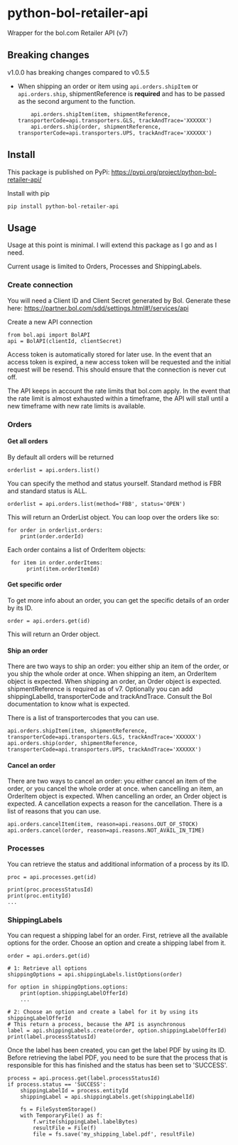 # python-bol-retailer-api
Wrapper for the bol.com Retailer API (v7)


## Breaking changes

v1.0.0 has breaking changes compared to v0.5.5
- When shipping an order or item using ```api.orders.shipItem``` or ```api.orders.ship```, shipmentReference is **required** and has to be passed as the second argument to the function.


    ```
        api.orders.shipItem(item, shipmentReference, transporterCode=api.transporters.GLS, trackAndTrace='XXXXXX')
        api.orders.ship(order, shipmentReference, transporterCode=api.transporters.UPS, trackAndTrace='XXXXXX')
    ```

## Install
This package is published on PyPi: https://pypi.org/project/python-bol-retailer-api/

Install with pip

    pip install python-bol-retailer-api
    
    
## Usage

Usage at this point is minimal. I will extend this package as I go and as I need.

Current usage is limited to Orders, Processes and ShippingLabels.

### Create connection
You will need a Client ID and Client Secret generated by Bol. Generate these here: https://partner.bol.com/sdd/settings.html#!/services/api

Create a new API connection

    from bol.api import BolAPI
    api = BolAPI(clientId, clientSecret)

Access token is automatically stored for later use. In the event that an access token is expired, a new access token will be requested and the initial request will be resend. This should ensure that the connection is never cut off.

The API keeps in account the rate limits that bol.com apply. In the event that the rate limit is almost exhausted within a timeframe, the API will stall until a new timeframe with new rate limits is available.

### Orders

#### Get all orders

By default all orders will be returned

    orderlist = api.orders.list()

You can specify the method and status yourself. Standard method is FBR and standard status is ALL.

    orderlist = api.orders.list(method='FBB', status='OPEN')

This will return an OrderList object.
You can loop over the orders like so:

    for order in orderlist.orders:
        print(order.orderId)
 
 Each order contains a list of OrderItem objects:
 
     for item in order.orderItems:
          print(item.orderItemId)
          
#### Get specific order

To get more info about an order, you can get the specific details of an order by its ID.

    order = api.orders.get(id)

This will return an Order object.
          
#### Ship an order

There are two ways to ship an order: you either ship an item of the order, or you ship the whole order at once.
When shipping an item, an OrderItem object is expected. When shipping an order, an Order object is expected.
shipmentReference is required as of v7.
Optionally you can add shippingLabelId, transporterCode and trackAndTrace. Consult the Bol documentation to know what is expected.

There is a list of transportercodes that you can use.

    api.orders.shipItem(item, shipmentReference, transporterCode=api.transporters.GLS, trackAndTrace='XXXXXX')
    api.orders.ship(order, shipmentReference, transporterCode=api.transporters.UPS, trackAndTrace='XXXXXX')
   
#### Cancel an order

There are two ways to cancel an order: you either cancel an item of the order, or you cancel the whole order at once.
when cancelling an item, an OrderItem object is expected. When cancelling an order, an Order object is expected.
A cancellation expects a reason for the cancellation. There is a list of reasons that you can use.

    api.orders.cancelItem(item, reason=api.reasons.OUT_OF_STOCK)
    api.orders.cancel(order, reason=api.reasons.NOT_AVAIL_IN_TIME)
    
### Processes

You can retrieve the status and additional information of a process by its ID.

    proc = api.processes.get(id)

    print(proc.processStatusId)
    print(proc.entityId)
    ...

### ShippingLabels

You can request a shipping label for an order. First, retrieve all the available options for the order. Choose an option and create a shipping label from it.

    order = api.orders.get(id)

    # 1: Retrieve all options
    shippingOptions = api.shippingLabels.listOptions(order)

    for option in shippingOptions.options:
        print(option.shippingLabelOfferId)
        ...

    # 2: Choose an option and create a label for it by using its shippingLabelOfferId
    # This return a process, because the API is asynchronous
    label = api.shippingLabels.create(order, option.shippingLabelOfferId)
    print(label.processStatusId)

Once the label has been created, you can get the label PDF by using its ID. Before retrieving the label PDF, you need to be sure that the process that is responsible for this has finished and the status has been set to 'SUCCESS'.

    process = api.process.get(label.processStatusId)
    if process.status == 'SUCCESS':
        shippingLabelId = process.entityId
        shippingLabel = api.shippingLabels.get(shippingLabelId)

        fs = FileSystemStorage()
        with TemporaryFile() as f:
            f.write(shippingLabel.labelBytes)
            resultFile = File(f)
            file = fs.save('my_shipping_label.pdf', resultFile)